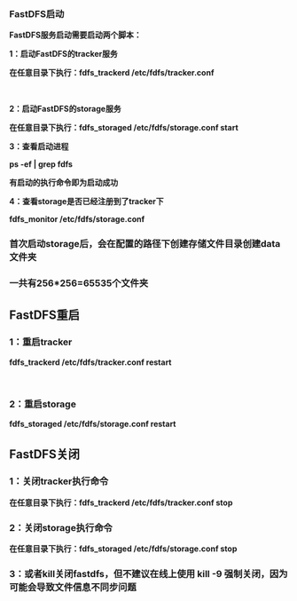 ### FastDFS启动



**FastDFS服务启动需要启动两个脚本：**



**1：启动FastDFS的tracker服务**

**在任意目录下执行：fdfs_trackerd /etc/fdfs/tracker.conf**

​                               

**2：启动FastDFS的storage服务**

**在任意目录下执行：fdfs_storaged /etc/fdfs/storage.conf start**

 

**3：查看启动进程**

 **ps -ef | grep fdfs**

**有启动的执行命令即为启动成功**



**4：查看storage是否已经注册到了tracker下**

**fdfs_monitor /etc/fdfs/storage.conf**



### 首次启动storage后，会在配置的路径下创建存储文件目录创建data文件夹

### **一共有256*256=65535个文件夹**





## FastDFS重启

### 1：重启tracker

**fdfs_trackerd /etc/fdfs/tracker.conf restart**

​                               

### 2：重启storage

**fdfs_storaged /etc/fdfs/storage.conf restart**

 

## FastDFS关闭

### 1：关闭tracker执行命令

**在任意目录下执行：fdfs_trackerd /etc/fdfs/tracker.conf stop**

 

### 2：关闭storage执行命令

**在任意目录下执行：fdfs_storaged /etc/fdfs/storage.conf stop**

 

### 3：或者kill关闭fastdfs，但不建议在线上使用 kill -9 强制关闭，因为可能会导致文件信息不同步问题